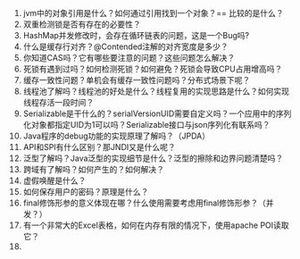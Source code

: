 1. jvm中的对象引用是什么？如何通过引用找到一个对象？== 比较的是什么？
2. 双重检测锁是否有存在的必要性？
3. HashMap并发修改时，会存在循环链表的问题，这是一个Bug吗?
4. 什么是缓存行对齐？@Contended注解的对齐宽度是多少？
5. 你知道CAS吗？它有哪些要注意的问题？这些问题怎么解决？
6. 死锁有遇到过吗？如何检测死锁？如何避免？死锁会导致CPU占用增高吗？
7. 缓存一致性问题？单机会有缓存一致性问题吗？分布式场景下呢？
8. 线程池了解吗？线程池的好处是什么？线程复用的实现思路是什么？如何实现线程存活一段时间？
9. Serializable是干什么的？serialVersionUID需要自定义吗？一个应用中的序列化对象都指定UID为1可以吗？Serializable接口与json序列化有联系吗？
10. Java程序的debug功能的实现原理了解吗？（JPDA）
11. API和SPI有什么区别？那JNDI又是什么呢？
12. 泛型了解吗？Java泛型的实现细节是什么？泛型的擦除和边界问题清楚吗？
13. 跨域有了解吗？如何产生的？如何解决？
14. 虚假唤醒是什么？
15. 如何保存用户的密码？原理是什么？
16. final修饰形参的意义体现在哪？什么使用需要考虑用final修饰形参？（并发？）
17. 有一个非常大的Excel表格，如何在内存有限的情况下，使用apache POI读取它？
18. 
